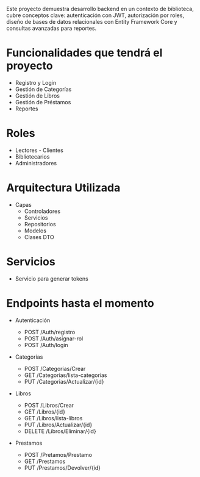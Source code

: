 Este proyecto demuestra desarrollo backend en un contexto de biblioteca, cubre conceptos clave: autenticación con JWT, autorización por roles, diseño
de bases de datos relacionales con Entity Framework Core y consultas avanzadas para reportes.

# Funcionalidades que tendrá el proyecto
- Registro y Login
- Gestión de Categorías
- Gestión de Libros
- Gestión de Préstamos
- Reportes

# Roles
- Lectores - Clientes
- Bibliotecarios
- Administradores

# Arquitectura Utilizada
- Capas
  - Controladores
  - Servicios
  - Repositorios
  - Modelos
  - Clases DTO

# Servicios
- Servicio para generar tokens

# Endpoints hasta el momento
- Autenticación
   - POST /Auth/registro
   - POST /Auth/asignar-rol
   - POST /Auth/login

- Categorías
   - POST /Categorias/Crear
   - GET /Categorias/lista-categorias
   - PUT /Categorias/Actualizar/{id}
 
- Libros
   - POST /Libros/Crear
   - GET /Libros/{id}
   - GET /Libros/lista-libros
   - PUT /Libros/Actualizar/{id}
   - DELETE /Libros/Eliminar/{id}
 
- Prestamos
    - POST /Pretamos/Prestamo
    - GET /Prestamos
    - PUT /Prestamos/Devolver/{id}
